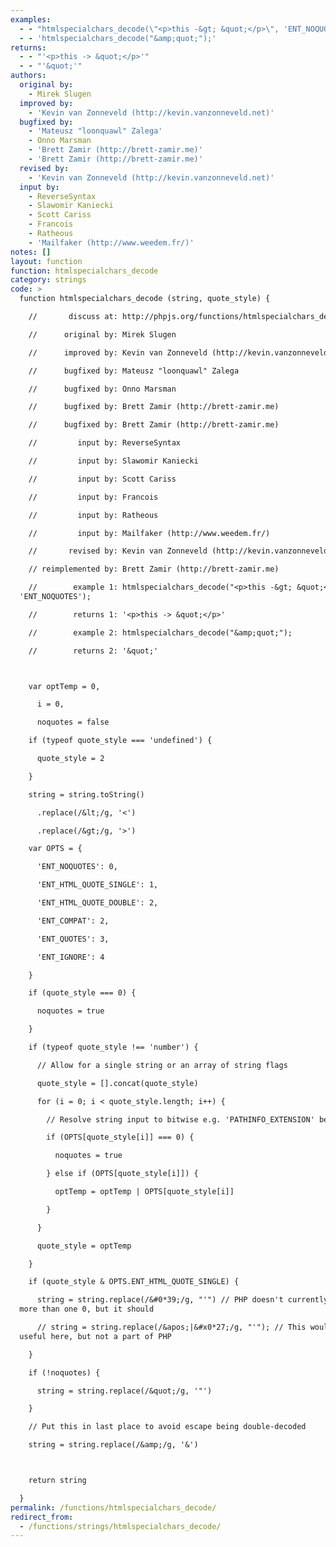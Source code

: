 ```yaml
---
examples:
  - - "htmlspecialchars_decode(\"<p>this -&gt; &quot;</p>\", 'ENT_NOQUOTES');"
  - - 'htmlspecialchars_decode("&amp;quot;");'
returns:
  - - "'<p>this -> &quot;</p>'"
  - - "'&quot;'"
authors:
  original by:
    - Mirek Slugen
  improved by:
    - 'Kevin van Zonneveld (http://kevin.vanzonneveld.net)'
  bugfixed by:
    - 'Mateusz "loonquawl" Zalega'
    - Onno Marsman
    - 'Brett Zamir (http://brett-zamir.me)'
    - 'Brett Zamir (http://brett-zamir.me)'
  revised by:
    - 'Kevin van Zonneveld (http://kevin.vanzonneveld.net)'
  input by:
    - ReverseSyntax
    - Slawomir Kaniecki
    - Scott Cariss
    - Francois
    - Ratheous
    - 'Mailfaker (http://www.weedem.fr/)'
notes: []
layout: function
function: htmlspecialchars_decode
category: strings
code: >
  function htmlspecialchars_decode (string, quote_style) {

    //       discuss at: http://phpjs.org/functions/htmlspecialchars_decode/

    //      original by: Mirek Slugen

    //      improved by: Kevin van Zonneveld (http://kevin.vanzonneveld.net)

    //      bugfixed by: Mateusz "loonquawl" Zalega

    //      bugfixed by: Onno Marsman

    //      bugfixed by: Brett Zamir (http://brett-zamir.me)

    //      bugfixed by: Brett Zamir (http://brett-zamir.me)

    //         input by: ReverseSyntax

    //         input by: Slawomir Kaniecki

    //         input by: Scott Cariss

    //         input by: Francois

    //         input by: Ratheous

    //         input by: Mailfaker (http://www.weedem.fr/)

    //       revised by: Kevin van Zonneveld (http://kevin.vanzonneveld.net)

    // reimplemented by: Brett Zamir (http://brett-zamir.me)

    //        example 1: htmlspecialchars_decode("<p>this -&gt; &quot;</p>",
  'ENT_NOQUOTES');

    //        returns 1: '<p>this -> &quot;</p>'

    //        example 2: htmlspecialchars_decode("&amp;quot;");

    //        returns 2: '&quot;'



    var optTemp = 0,

      i = 0,

      noquotes = false

    if (typeof quote_style === 'undefined') {

      quote_style = 2

    }

    string = string.toString()

      .replace(/&lt;/g, '<')

      .replace(/&gt;/g, '>')

    var OPTS = {

      'ENT_NOQUOTES': 0,

      'ENT_HTML_QUOTE_SINGLE': 1,

      'ENT_HTML_QUOTE_DOUBLE': 2,

      'ENT_COMPAT': 2,

      'ENT_QUOTES': 3,

      'ENT_IGNORE': 4

    }

    if (quote_style === 0) {

      noquotes = true

    }

    if (typeof quote_style !== 'number') {

      // Allow for a single string or an array of string flags

      quote_style = [].concat(quote_style)

      for (i = 0; i < quote_style.length; i++) {

        // Resolve string input to bitwise e.g. 'PATHINFO_EXTENSION' becomes 4

        if (OPTS[quote_style[i]] === 0) {

          noquotes = true

        } else if (OPTS[quote_style[i]]) {

          optTemp = optTemp | OPTS[quote_style[i]]

        }

      }

      quote_style = optTemp

    }

    if (quote_style & OPTS.ENT_HTML_QUOTE_SINGLE) {

      string = string.replace(/&#0*39;/g, "'") // PHP doesn't currently escape if
  more than one 0, but it should

      // string = string.replace(/&apos;|&#x0*27;/g, "'"); // This would also be
  useful here, but not a part of PHP

    }

    if (!noquotes) {

      string = string.replace(/&quot;/g, '"')

    }

    // Put this in last place to avoid escape being double-decoded

    string = string.replace(/&amp;/g, '&')



    return string

  }
permalink: /functions/htmlspecialchars_decode/
redirect_from:
  - /functions/strings/htmlspecialchars_decode/
---
```


<!-- WARNING! This file is auto generated by `npm run web:inject`, do not edit by hand -->
